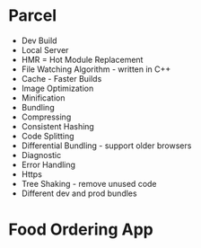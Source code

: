 
# Parcel
 - Dev Build
 - Local Server
 - HMR = Hot Module Replacement
 - File Watching Algorithm - written in C++
 - Cache - Faster Builds
 - Image Optimization
 - Minification
 - Bundling
 - Compressing
 - Consistent Hashing
 - Code Splitting
 - Differential Bundling - support older browsers
 - Diagnostic
 - Error Handling
 - Https
 - Tree Shaking - remove unused code
 - Different dev and prod bundles

 # Food Ordering App

